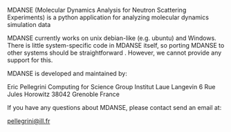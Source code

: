 MDANSE (Molecular Dynamics Analysis for Neutron Scattering Experiments) is a python application 
for analyzing molecular dynamics simulation data

MDANSE currently works on unix debian-like (e.g. ubuntu) and Windows. There is little system-specific 
code in MDANSE itself, so porting MDANSE to other systems should be straightforward .
However, we cannot provide any support for this.

MDANSE is developed and maintained by:

Eric Pellegrini
Computing for Science Group
Institut Laue Langevin
6 Rue Jules Horowitz
38042 Grenoble
France

If you have any questions about MDANSE, please contact send an email at:

pellegrini@ill.fr
